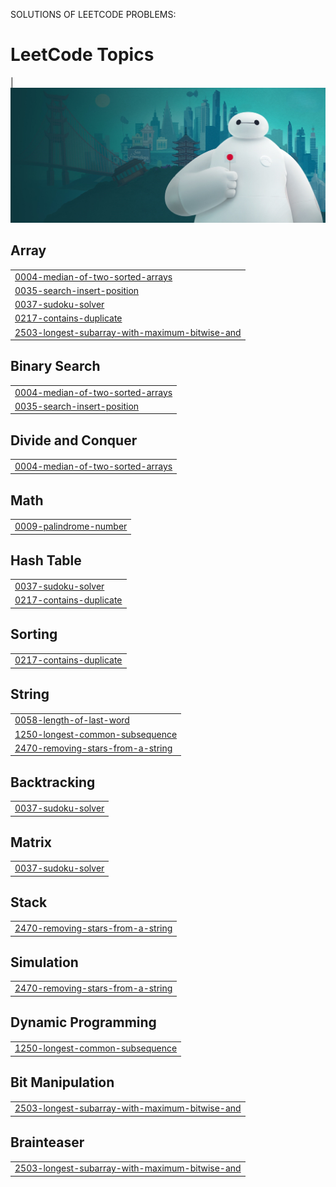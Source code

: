 SOLUTIONS OF LEETCODE PROBLEMS:
# LeetCode Topics
|<img src="./images/hb_disneyplus_baymax_323_4b7976c3.jpeg" >
## Array
|  |
| ------- |
| [0004-median-of-two-sorted-arrays](https://github.com/artherbhion/Leetcode-Solutions/tree/master/0004-median-of-two-sorted-arrays) |
| [0035-search-insert-position](https://github.com/artherbhion/Leetcode-Solutions/tree/master/0035-search-insert-position) |
| [0037-sudoku-solver](https://github.com/artherbhion/Leetcode-Solutions/tree/master/0037-sudoku-solver) |
| [0217-contains-duplicate](https://github.com/artherbhion/Leetcode-Solutions/tree/master/0217-contains-duplicate) |
| [2503-longest-subarray-with-maximum-bitwise-and](https://github.com/artherbhion/Leetcode-Solutions/tree/master/2503-longest-subarray-with-maximum-bitwise-and) |
## Binary Search
|  |
| ------- |
| [0004-median-of-two-sorted-arrays](https://github.com/artherbhion/Leetcode-Solutions/tree/master/0004-median-of-two-sorted-arrays) |
| [0035-search-insert-position](https://github.com/artherbhion/Leetcode-Solutions/tree/master/0035-search-insert-position) |
## Divide and Conquer
|  |
| ------- |
| [0004-median-of-two-sorted-arrays](https://github.com/artherbhion/Leetcode-Solutions/tree/master/0004-median-of-two-sorted-arrays) |
## Math
|  |
| ------- |
| [0009-palindrome-number](https://github.com/artherbhion/Leetcode-Solutions/tree/master/0009-palindrome-number) |
## Hash Table
|  |
| ------- |
| [0037-sudoku-solver](https://github.com/artherbhion/Leetcode-Solutions/tree/master/0037-sudoku-solver) |
| [0217-contains-duplicate](https://github.com/artherbhion/Leetcode-Solutions/tree/master/0217-contains-duplicate) |
## Sorting
|  |
| ------- |
| [0217-contains-duplicate](https://github.com/artherbhion/Leetcode-Solutions/tree/master/0217-contains-duplicate) |
## String
|  |
| ------- |
| [0058-length-of-last-word](https://github.com/artherbhion/Leetcode-Solutions/tree/master/0058-length-of-last-word) |
| [1250-longest-common-subsequence](https://github.com/artherbhion/Leetcode-Solutions/tree/master/1250-longest-common-subsequence) |
| [2470-removing-stars-from-a-string](https://github.com/artherbhion/Leetcode-Solutions/tree/master/2470-removing-stars-from-a-string) |
## Backtracking
|  |
| ------- |
| [0037-sudoku-solver](https://github.com/artherbhion/Leetcode-Solutions/tree/master/0037-sudoku-solver) |
## Matrix
|  |
| ------- |
| [0037-sudoku-solver](https://github.com/artherbhion/Leetcode-Solutions/tree/master/0037-sudoku-solver) |
## Stack
|  |
| ------- |
| [2470-removing-stars-from-a-string](https://github.com/artherbhion/Leetcode-Solutions/tree/master/2470-removing-stars-from-a-string) |
## Simulation
|  |
| ------- |
| [2470-removing-stars-from-a-string](https://github.com/artherbhion/Leetcode-Solutions/tree/master/2470-removing-stars-from-a-string) |
## Dynamic Programming
|  |
| ------- |
| [1250-longest-common-subsequence](https://github.com/artherbhion/Leetcode-Solutions/tree/master/1250-longest-common-subsequence) |
## Bit Manipulation
|  |
| ------- |
| [2503-longest-subarray-with-maximum-bitwise-and](https://github.com/artherbhion/Leetcode-Solutions/tree/master/2503-longest-subarray-with-maximum-bitwise-and) |
## Brainteaser
|  |
| ------- |
| [2503-longest-subarray-with-maximum-bitwise-and](https://github.com/artherbhion/Leetcode-Solutions/tree/master/2503-longest-subarray-with-maximum-bitwise-and) |
<!---LeetCode Topics End-->
